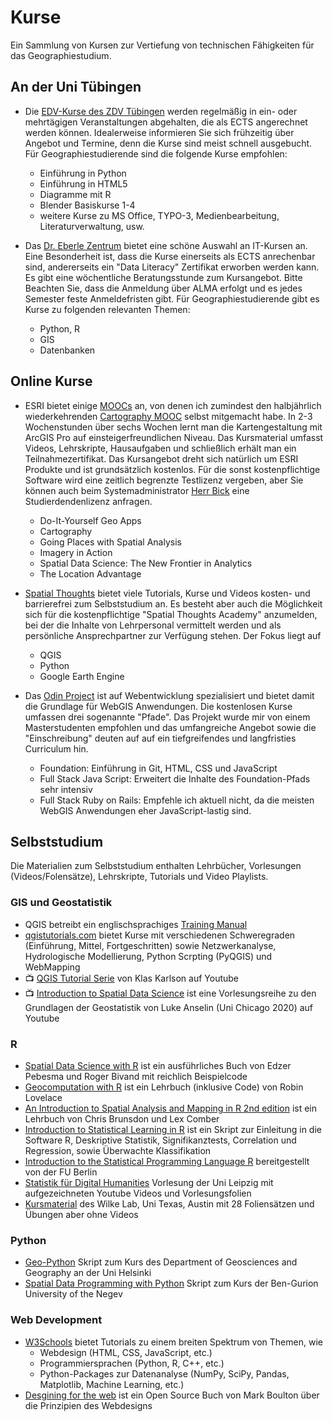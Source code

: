 # Kurse
 Ein Sammlung von Kursen zur Vertiefung von technischen Fähigkeiten für das Geographiestudium.
 
## An der Uni Tübingen
 - Die [EDV-Kurse des ZDV Tübingen](https://uni-tuebingen.de/einrichtungen/zentrum-fuer-datenverarbeitung/dienstleistungen/sonstiges/schulungen/anmeldung/) werden regelmäßig in ein- oder mehrtägigen Veranstaltungen abgehalten, die als ECTS angerechnet werden können. Idealerweise informieren Sie sich frühzeitig über Angebot und Termine, denn die Kurse sind meist schnell ausgebucht. Für Geographiestudierende sind die folgende Kurse empfohlen:
	- Einführung in Python
	- Einführung in HTML5
	- Diagramme mit R
	- Blender Basiskurse 1-4
	- weitere Kurse zu MS Office, TYPO-3, Medienbearbeitung, Literaturverwaltung, usw.
	
	
 - Das [Dr. Eberle Zentrum](https://uni-tuebingen.de/einrichtungen/zentrale-einrichtungen/dr-eberle-zentrum-fuer-digitale-kompetenzen/) bietet eine schöne Auswahl an IT-Kursen an. Eine Besonderheit ist, dass die Kurse einerseits als ECTS anrechenbar sind, andererseits ein "Data Literacy" Zertifikat erworben werden kann. Es gibt eine wöchentliche Beratungsstunde zum Kursangebot. Bitte Beachten Sie, dass die Anmeldung über ALMA erfolgt und es jedes Semester feste Anmeldefristen gibt. Für Geographiestudierende gibt es Kurse zu folgenden relevanten Themen:
	- Python, R
	- GIS
	- Datenbanken
 
## Online Kurse

 - ESRI bietet einige [MOOCs](https://www.esri.com/training/mooc/) an, von denen ich zumindest den halbjährlich wiederkehrenden [Cartography MOOC](https://www.esri.com/training/catalog/596e584bb826875993ba4ebf/cartography./) selbst mitgemacht habe. In 2-3 Wochenstunden über sechs Wochen lernt man die Kartengestaltung mit ArcGIS Pro auf einsteigerfreundlichen Niveau. Das Kursmaterial umfasst Videos, Lehrskripte, Hausaufgaben und schließlich erhält man ein Teilnahmezertifikat. Das Kursangebot dreht sich natürlich um ESRI Produkte und ist grundsätzlich kostenlos. Für die sonst kostenpflichtige Software wird eine zeitlich begrenzte Testlizenz vergeben, aber Sie können auch beim Systemadministrator [Herr Bick](https://uni-tuebingen.de/fakultaeten/mathematisch-naturwissenschaftliche-fakultaet/fachbereiche/geowissenschaften/arbeitsgruppen/geographie/forschungsbereich/geoinformatik-gis/arbeitsgruppe/team/christian-bick/) eine Studierdendenlizenz anfragen.
	- Do-It-Yourself Geo Apps
	- Cartography
	- Going Places with Spatial Analysis
	- Imagery in Action
	- Spatial Data Science: The New Frontier in Analytics
	- The Location Advantage
 
 - [Spatial Thoughts](https://spatialthoughts.com/) bietet viele Tutorials, Kurse und Videos kosten- und barrierefrei zum Selbststudium an. Es besteht aber auch die Möglichkeit sich für die kostenpflichtige "Spatial Thoughts Academy" anzumelden, bei der die Inhalte von Lehrpersonal vermittelt werden und als persönliche Ansprechpartner zur Verfügung stehen. Der Fokus liegt auf
	 - QGIS
	 - Python
	 - Google Earth Engine
 
 - Das [Odin Project](https://www.theodinproject.com/) ist auf Webentwicklung spezialisiert und bietet damit die Grundlage für WebGIS Anwendungen. Die kostenlosen Kurse umfassen drei sogenannte "Pfade". Das Projekt wurde mir von einem Masterstudenten empfohlen und das umfangreiche Angebot sowie die "Einschreibung" deuten auf auf ein tiefgreifendes und langfristies Curriculum hin.
	- Foundation: Einführung in Git, HTML, CSS und JavaScript
	- Full Stack Java Script: Erweitert die Inhalte des Foundation-Pfads sehr intensiv 
	- Full Stack Ruby on Rails: Empfehle ich aktuell nicht, da die meisten WebGIS Anwendungen eher JavaScript-lastig sind.
 
## Selbststudium
 Die Materialien zum Selbststudium enthalten Lehrbücher, Vorlesungen (Videos/Folensätze), Lehrskripte, Tutorials und Video Playlists.
 
### GIS und Geostatistik
 - QGIS betreibt ein englischsprachiges [Training Manual](https://docs.qgis.org/3.16/en/docs/training_manual/index.html)
 - [qgistutorials.com](http://www.qgistutorials.com/) bietet Kurse mit verschiedenen Schweregraden (Einführung, Mittel, Fortgeschritten) sowie Netzwerkanalyse, Hydrologische Modellierung, Python Scrpting (PyQGIS) und WebMapping
 - :tv: [QGIS Tutorial Serie](https://www.youtube.com/watch?v=RTjAp6dZ-DU&list=PLNBeueOmuY163iwu4VpZdjqqdU1HkRTP_&index=39) von Klas Karlson auf Youtube
 - :tv: [Introduction to Spatial Data Science](https://www.youtube.com/watch?v=JwHxJsesG2Y&list=PLzREt6r1NenmFyTw8v2JZpEE4PZGNi5Ht) ist eine Vorlesungsreihe zu den Grundlagen der Geostatistik von Luke Anselin (Uni Chicago 2020) auf Youtube
 
### R
 - [Spatial Data Science with R](https://r-spatial.org/book/) ist ein ausführliches Buch von Edzer Pebesma und Roger Bivand mit reichlich Beispielcode
 - [Geocomputation with R](https://geocompr.robinlovelace.net/) ist ein Lehrbuch (inklusive Code) von Robin Lovelace
 - [An Introduction to Spatial Analysis and Mapping in R 2nd edition](https://bookdown.org/lexcomber/brunsdoncomber2e/) ist ein Lehrbuch von Chris Brunsdon und Lex Comber
 - [Introduction to Statistical Learning in R](https://fcorowe.github.io/sl/) ist ein Skript zur Einleitung in die Software R, Deskriptive Statistik, Signifikanztests, Correlation und Regression, sowie Überwachte Klassifikation
 - [Introduction to the Statistical Programming Language R](https://www.geo.fu-berlin.de/en/v/soga/Introduction-to-R/index.html) bereitgestellt von der FU Berlin
 - [Statistik für Digital Humanities](http://www.informatik.uni-leipzig.de/~jtiepmar/lehre/statdh20/) Vorlesung der Uni Leipzig mit aufgezeichneten Youtube Videos und Vorlesungsfolien
 - [Kursmaterial](https://wilkelab.org/classes/) des Wilke Lab, Uni Texas, Austin mit 28 Foliensätzen und Übungen aber ohne Videos
 
### Python
 - [Geo-Python](https://geo-python-site.readthedocs.io/en/latest/index.html) Skript zum Kurs des Department of Geosciences and Geography an der Uni Helsinki
 - [Spatial Data Programming with Python](https://geobgu.xyz/py/index.html) Skript zum Kurs der Ben-Gurion University of the Negev
 
### Web Development
 - [W3Schools](https://www.w3schools.com/) bietet Tutorials zu einem breiten Spektrum von Themen, wie
	- Webdesign (HTML, CSS, JavaScript, etc.)
	- Programmiersprachen (Python, R, C++, etc.)
	- Python-Packages zur Datenanalyse (NumPy, SciPy, Pandas, Matplotlib, Machine Learning, etc.)
 - [Desgining for the web](https://designingfortheweb.co.uk/?) ist ein Open Source Buch von Mark Boulton über die Prinzipien des Webdesigns